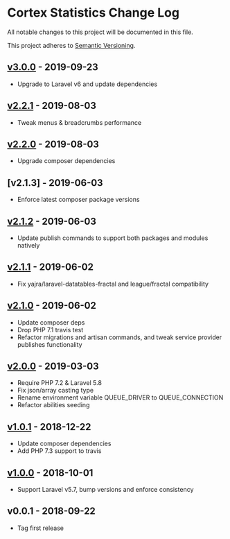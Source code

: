 # Cortex Statistics Change Log

All notable changes to this project will be documented in this file.

This project adheres to [Semantic Versioning](CONTRIBUTING.md).


## [v3.0.0] - 2019-09-23
- Upgrade to Laravel v6 and update dependencies

## [v2.2.1] - 2019-08-03
- Tweak menus & breadcrumbs performance

## [v2.2.0] - 2019-08-03
- Upgrade composer dependencies

## [v2.1.3] - 2019-06-03
- Enforce latest composer package versions

## [v2.1.2] - 2019-06-03
- Update publish commands to support both packages and modules natively

## [v2.1.1] - 2019-06-02
- Fix yajra/laravel-datatables-fractal and league/fractal compatibility

## [v2.1.0] - 2019-06-02
- Update composer deps
- Drop PHP 7.1 travis test
- Refactor migrations and artisan commands, and tweak service provider publishes functionality

## [v2.0.0] - 2019-03-03
- Require PHP 7.2 & Laravel 5.8
- Fix json/array casting type
- Rename environment variable QUEUE_DRIVER to QUEUE_CONNECTION
- Refactor abilities seeding

## [v1.0.1] - 2018-12-22
- Update composer dependencies
- Add PHP 7.3 support to travis

## [v1.0.0] - 2018-10-01
- Support Laravel v5.7, bump versions and enforce consistency

## v0.0.1 - 2018-09-22
- Tag first release

[v3.0.0]: https://github.com/rinvex/cortex-statistics/compare/v2.2.1...v3.0.0
[v2.2.1]: https://github.com/rinvex/cortex-statistics/compare/v2.2.0...v2.2.1
[v2.2.0]: https://github.com/rinvex/cortex-statistics/compare/v2.1.2...v2.2.0
[v2.1.2]: https://github.com/rinvex/cortex-statistics/compare/v2.1.1...v2.1.2
[v2.1.1]: https://github.com/rinvex/cortex-statistics/compare/v2.1.0...v2.1.1
[v2.1.0]: https://github.com/rinvex/cortex-statistics/compare/v2.0.0...v2.1.0
[v2.0.0]: https://github.com/rinvex/cortex-statistics/compare/v1.0.1...v2.0.0
[v1.0.1]: https://github.com/rinvex/cortex-statistics/compare/v1.0.0...v1.0.1
[v1.0.0]: https://github.com/rinvex/cortex-statistics/compare/v0.0.1...v1.0.0
